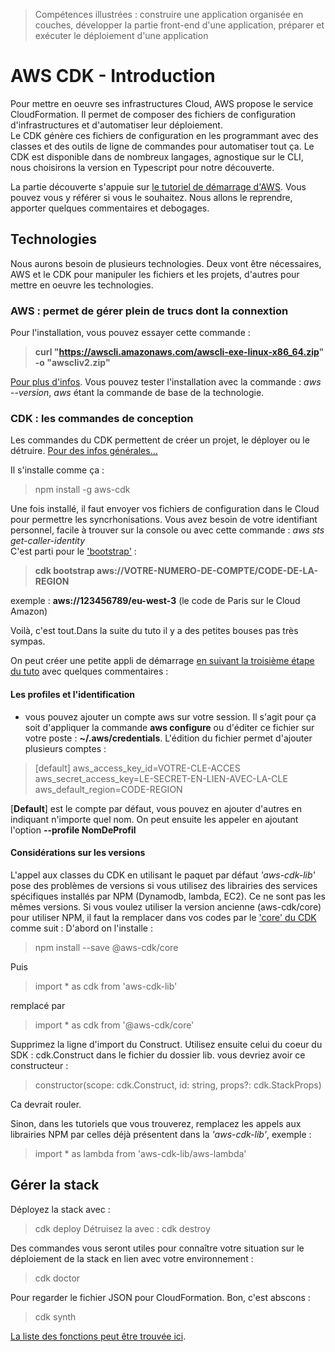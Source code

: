 > Compétences illustrées : construire une application organisée en couches, développer la partie front-end d'une application, préparer et exécuter le déploiement d'une application


# AWS CDK - Introduction
Pour mettre en oeuvre ses infrastructures Cloud, AWS propose le service CloudFormation. Il permet de composer des fichiers de configuration d'infrastructures et d'automatiser leur déploiement.  
Le CDK génère ces fichiers de configuration en les programmant avec des classes et des outils de ligne de commandes pour automatiser tout ça. Le CDK est disponible dans de nombreux langages, agnostique sur le CLI, nous choisirons la version en Typescript pour notre découverte.

La partie découverte s'appuie sur [le tutoriel de démarrage d'AWS](https://aws.amazon.com/fr/getting-started/guides/setup-cdk/). Vous pouvez vous y référer si vous le souhaitez. Nous allons le reprendre, apporter quelques commentaires et debogages.
  
## Technologies
Nous aurons besoin de plusieurs technologies. Deux vont être nécessaires, AWS et le CDK pour manipuler les fichiers et les projets, d'autres pour mettre en oeuvre les technologies.  

### AWS : permet de gérer plein de trucs dont la connextion
Pour l'installation, vous pouvez essayer cette commande :
> __curl "https://awscli.amazonaws.com/awscli-exe-linux-x86_64.zip" -o "awscliv2.zip"__  

[Pour plus d'infos](https://docs.aws.amazon.com/fr_fr/cli/latest/userguide/getting-started-install.html#getting-started-install-instructions).
Vous pouvez tester l'installation avec la commande : _aws --version_, _aws_ étant la commande de base de la technologie.

### CDK : les commandes de conception
Les commandes du CDK permettent de créer un projet, le déployer ou le détruire. [Pour des infos générales...](https://aws.amazon.com/fr/getting-started/guides/setup-cdk/module-one/)  

Il s'installe comme ça :
> npm install -g aws-cdk

Une fois installé, il faut envoyer vos fichiers de configuration dans le Cloud pour permettre les syncrhonisations. Vous avez besoin de votre identifiant personnel, facile à trouver sur la console ou avec cette commande : _aws sts get-caller-identity_  
C'est parti pour le ['bootstrap'](https://docs.aws.amazon.com/cdk/api/v2/docs/aws-cdk-lib-readme.html) :
> __cdk bootstrap aws://VOTRE-NUMERO-DE-COMPTE/CODE-DE-LA-REGION__

exemple : __aws://123456789/eu-west-3__ (le code de Paris sur le Cloud Amazon)

Voilà, c'est tout.Dans la suite du tuto il y a des petites bouses pas très sympas. 

On peut créer une petite appli de démarrage [en suivant la troisième étape du tuto](https://aws.amazon.com/fr/getting-started/guides/setup-cdk/module-three/) avec quelques commentaires :  
#### Les profiles et l'identification
- vous pouvez ajouter un compte aws sur votre session. Il s'agit pour ça soit d'appliquer la commande __aws configure__ ou d'éditer ce fichier sur votre poste : __~/.aws/credentials__. L'édition du fichier permet d'ajouter plusieurs comptes :
> [default]
aws_access_key_id=VOTRE-CLE-ACCES
aws_secret_access_key=LE-SECRET-EN-LIEN-AVEC-LA-CLE
aws_default_region=CODE-REGION

[__Default__] est le compte par défaut, vous pouvez en ajouter d'autres en indiquant n'importe quel nom. On peut ensuite les appeler en ajoutant l'option __--profile NomDeProfil__

#### Considérations sur les versions
L'appel aux classes du CDK en utilisant le paquet par défaut _'aws-cdk-lib'_ pose des problèmes de versions si vous utilisez des librairies des services spécifiques installés par NPM (Dynamodb, lambda, EC2). Ce ne sont pas les mêmes versions. Si vous voulez utiliser la version ancienne (aws-cdk/core) pour utiliser NPM, il faut la remplacer dans vos codes par le ['core' du CDK](https://www.npmjs.com/package/@aws-cdk/core) comme suit :
D'abord on l'installe :  
> npm install --save @aws-cdk/core

Puis
> import * as cdk from 'aws-cdk-lib'

remplacé par
> import * as cdk from '@aws-cdk/core'  

Supprimez la ligne d'import du Construct. Utilisez ensuite celui du coeur du SDK : cdk.Construct dans le fichier du dossier lib. vous devriez avoir ce constructeur :
>   constructor(scope: cdk.Construct, id: string, props?: cdk.StackProps) 

Ca devrait rouler.  

Sinon, dans les tutoriels que vous trouverez, remplacez les appels aux librairies NPM par celles déjà présentent dans la _'aws-cdk-lib'_, exemple :
> import * as lambda from 'aws-cdk-lib/aws-lambda'
  
## Gérer la stack
Déployez la stack avec :
> cdk deploy
Détruisez la avec :
> cdk destroy  

Des commandes vous seront utiles pour connaître votre situation sur le déploiement de la stack en lien avec votre environnement :
> cdk doctor  

Pour regarder le fichier JSON pour CloudFormation. Bon, c'est abscons :
> cdk synth

[La liste des fonctions peut être trouvée ici](https://docs.aws.amazon.com/cdk/v2/guide/cli.html).